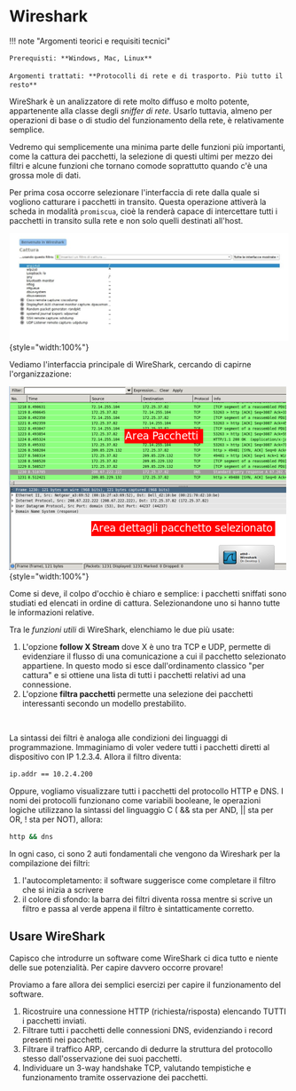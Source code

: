 # Wireshark


!!! note "Argomenti teorici e requisiti tecnici"
    
    Prerequisti: **Windows, Mac, Linux**
    
    Argomenti trattati: **Protocolli di rete e di trasporto. Più tutto il resto**


WireShark è un analizzatore di rete molto diffuso e molto potente, appartenente alla classe degli *sniffer di rete*. 
Usarlo tuttavia, almeno per operazioni di base o di studio del funzionamento della rete, è
relativamente semplice.

Vedremo qui semplicemente una minima parte delle funzioni più
importanti, come la cattura dei pacchetti, la selezione di questi ultimi
per mezzo dei filtri e alcune funzioni che tornano comode soprattutto
quando c'è una grossa mole di dati.

Per prima cosa occorre selezionare l'interfaccia di rete dalla quale si
vogliono catturare i pacchetti in transito. Questa operazione attiverà
la scheda in modalità `promiscua`, cioè la renderà capace di
intercettare tutti i pacchetti in transito sulla rete e non solo quelli
destinati all'host.

![image](images/wireshark_NIC_selection.jpg){style="width:100%"}

Vediamo l'interfaccia principale di WireShark, cercando di capirne l'organizzazione:

![image](images/wireshark_UI.png){style="width:100%"}

Come si deve, il colpo d'occhio è chiaro e semplice: i pacchetti
sniffati sono studiati ed elencati in ordine di cattura. Selezionandone
uno si hanno tutte le informazioni relative.

Tra le *funzioni utili* di WireShark, elenchiamo le due più usate:

1.  L'opzione **follow X Stream** dove X è uno tra TCP e UDP, permette
    di evidenziare il flusso di una comunicazione a cui il pacchetto
    selezionato appartiene. In questo modo si esce dall'ordinamento
    classico "per cattura" e si ottiene una lista di tutti i pacchetti
    relativi ad una connessione.
2.  L'opzione **filtra pacchetti** permette una selezione dei pacchetti
    interessanti secondo un modello prestabilito.

<br>

La sintassi dei filtri è analoga alle condizioni dei linguaggi di
programmazione. Immaginiamo di voler vedere tutti i pacchetti diretti al
dispositivo con IP 1.2.3.4. Allora il filtro diventa:

``` bash
ip.addr == 10.2.4.200
```

Oppure, vogliamo visualizzare tutti i pacchetti del protocollo HTTP e
DNS. I nomi dei protocolli funzionano come variabili booleane, le
operazioni logiche utilizzano la sintassi del linguaggio C ( && sta per
AND, || sta per OR, ! sta per NOT), allora:

``` bash
http && dns
```

In ogni caso, ci sono 2 auti fondamentali che vengono da Wireshark per
la compilazione dei filtri:

1.  l'autocompletamento: il software suggerisce come completare il
    filtro che si inizia a scrivere
2.  il colore di sfondo: la barra dei filtri diventa rossa mentre si
    scrive un filtro e passa al verde appena il filtro è sintatticamente
    corretto.



## Usare WireShark

Capisco che introdurre un software come WireShark ci dica tutto e niente
delle sue potenzialità. Per capire davvero occorre provare!

Proviamo a fare allora dei semplici esercizi per capire il funzionamento
del software.

1.  Ricostruire una connessione HTTP (richiesta/risposta) elencando
    TUTTI i pacchetti inviati.
2.  Filtrare tutti i pacchetti delle connessioni DNS, evidenziando i
    record presenti nei pacchetti.
3.  Filtrare il traffico ARP, cercando di dedurre la struttura del
    protocollo stesso dall'osservazione dei suoi pacchetti.
4.  Individuare un 3-way handshake TCP, valutando tempistiche e
    funzionamento tramite osservazione dei pacchetti.

<br>
<br>

